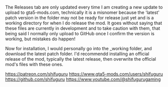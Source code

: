 The Releases tab are only updated every time I am creating a new update to upload to gta5-mods.com, technically it is a misnomer because the 'latest' patch version in the folder may not be ready for release just yet and is a working directory for when I do release the mod.
It goes without saying that these files are currently in development and to take caution with them, that being said I normally only upload to GitHub once I confirm the version is working, but mistakes do happen! 

Now for installation, I would personally go into the _working folder, and download the latest patch folder. 
I'd recommendd installing an official release of the mod, typically the latest release, then overwrite the official mod's files with these ones. 


https://patreon.com/shifuguru
https://www.gta5-mods.com/users/shifuguru
https://github.com/shifuguru
https://www.youtube.com/@shifugurugaming
